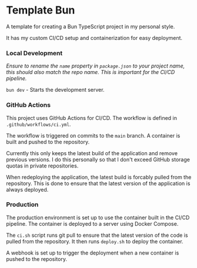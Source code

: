 # Template Bun

A template for creating a Bun TypeScript project in my personal style.

It has my custom CI/CD setup and containerization for easy deployment.

### Local Development

_Ensure to rename the `name` property in `package.json` to your project name, this should also match the repo name. This is important for the CI/CD pipeline._

`bun dev` - Starts the development server.

### GitHub Actions

This project uses GitHub Actions for CI/CD. The workflow is defined in `.github/workflows/ci.yml`.

The workflow is triggered on commits to the `main` branch. A container is built and pushed to the repository.

Currently this only keeps the latest build of the application and remove previous versions. I do this personally so that I don't exceed GitHub storage quotas in private repositories.

When redeploying the application, the latest build is forcably pulled from the repository. This is done to ensure that the latest version of the application is always deployed.

### Production

The production environment is set up to use the container built in the CI/CD pipeline. The container is deployed to a server using Docker Compose.

The `ci.sh` script runs git pull to ensure that the latest version of the code is pulled from the repository. It then runs `deploy.sh` to deploy the container.

A webhook is set up to trigger the deployment when a new container is pushed to the repository.

